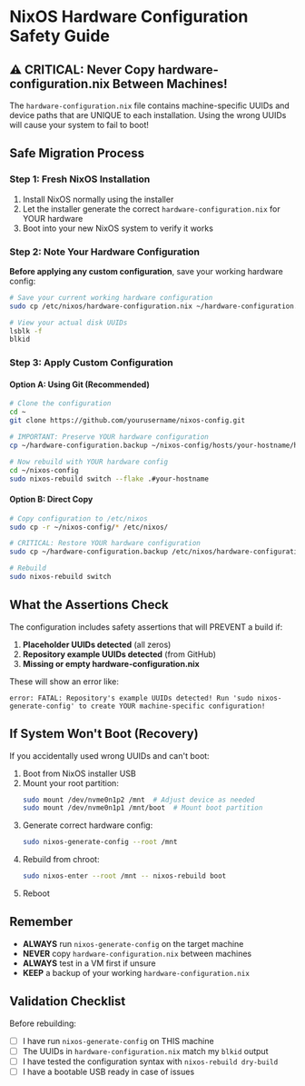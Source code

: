 # NixOS Hardware Configuration Safety Guide

## ⚠️ CRITICAL: Never Copy hardware-configuration.nix Between Machines!

The `hardware-configuration.nix` file contains machine-specific UUIDs and device paths that are UNIQUE to each installation. Using the wrong UUIDs will cause your system to fail to boot!

## Safe Migration Process

### Step 1: Fresh NixOS Installation
1. Install NixOS normally using the installer
2. Let the installer generate the correct `hardware-configuration.nix` for YOUR hardware
3. Boot into your new NixOS system to verify it works

### Step 2: Note Your Hardware Configuration
**Before applying any custom configuration**, save your working hardware config:

```bash
# Save your current working hardware configuration
sudo cp /etc/nixos/hardware-configuration.nix ~/hardware-configuration.backup

# View your actual disk UUIDs
lsblk -f
blkid
```

### Step 3: Apply Custom Configuration

#### Option A: Using Git (Recommended)
```bash
# Clone the configuration
cd ~
git clone https://github.com/yourusername/nixos-config.git

# IMPORTANT: Preserve YOUR hardware configuration
cp ~/hardware-configuration.backup ~/nixos-config/hosts/your-hostname/hardware-configuration.nix

# Now rebuild with YOUR hardware config
cd ~/nixos-config
sudo nixos-rebuild switch --flake .#your-hostname
```

#### Option B: Direct Copy
```bash
# Copy configuration to /etc/nixos
sudo cp -r ~/nixos-config/* /etc/nixos/

# CRITICAL: Restore YOUR hardware configuration
sudo cp ~/hardware-configuration.backup /etc/nixos/hardware-configuration.nix

# Rebuild
sudo nixos-rebuild switch
```

## What the Assertions Check

The configuration includes safety assertions that will PREVENT a build if:

1. **Placeholder UUIDs detected** (all zeros)
2. **Repository example UUIDs detected** (from GitHub)
3. **Missing or empty hardware-configuration.nix**

These will show an error like:
```
error: FATAL: Repository's example UUIDs detected! Run 'sudo nixos-generate-config' to create YOUR machine-specific configuration!
```

## If System Won't Boot (Recovery)

If you accidentally used wrong UUIDs and can't boot:

1. Boot from NixOS installer USB
2. Mount your root partition:
   ```bash
   sudo mount /dev/nvme0n1p2 /mnt  # Adjust device as needed
   sudo mount /dev/nvme0n1p1 /mnt/boot  # Mount boot partition
   ```
3. Generate correct hardware config:
   ```bash
   sudo nixos-generate-config --root /mnt
   ```
4. Rebuild from chroot:
   ```bash
   sudo nixos-enter --root /mnt -- nixos-rebuild boot
   ```
5. Reboot

## Remember

- **ALWAYS** run `nixos-generate-config` on the target machine
- **NEVER** copy `hardware-configuration.nix` between machines
- **ALWAYS** test in a VM first if unsure
- **KEEP** a backup of your working `hardware-configuration.nix`

## Validation Checklist

Before rebuilding:
- [ ] I have run `nixos-generate-config` on THIS machine
- [ ] The UUIDs in `hardware-configuration.nix` match my `blkid` output
- [ ] I have tested the configuration syntax with `nixos-rebuild dry-build`
- [ ] I have a bootable USB ready in case of issues